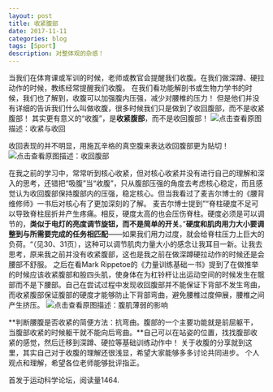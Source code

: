 ```yaml
---
layout: post
title: 收紧腹部
date: 2017-11-11
categories: blog
tags: [Sport]
description: 对整体观的杂感！
---
```


当我们在体育课或军训的时候，老师或教官会提醒我们收腹。在我们做深蹲、硬拉动作的时候，教练经常提醒我们收腹。
在我们看功能解剖书或生物力学书的时候，我们也了解到，收腹可以加强腹内压强，减少对腰椎的压力！
但是他们并没有详细的告诉我们什么叫做收腹，很多时候我们只是做到了收回腹部，而不是收紧腹部！
其实更有意义的“收腹”，是**收紧腹部**，而不是收回腹部！
![点击查看原图](https://4kou.com/attachment/thumb/1711/thread/2_33884_d49722b9a2deff1.jpg)描述：收紧与收回

收回表现的并不明显，用施瓦辛格的真空腹来表达收回腹部更为贴切！
![点击查看原图](https://4kou.com/attachment/1711/thread/2_33884_90862247114eb1e.jpg)描述：收回腹部

在我之前的学习中，常常听到核心收紧，但对核心收紧并没有进行自己的理解和深入的思考，还错把“吸腹”当“收腹”，只从腹部压强的角度去考虑核心稳定，而且感觉认为收回腹部保持腹部内的压强，稳定核心。但当我看过了麦吉尔博士的《腰背维修师》一书后对核心有了更加深刻的了解。
麦吉尔博士提到”“脊柱硬度不足可以导致脊柱屈折并产生疼痛。相反，硬度太高的也会压伤脊柱。硬度必须是可以调节的，**类似于电灯的亮度调节旋钮，而不是简单的开关**。”**硬度和肌肉用力大小要调整到与所需要完成的任务相匹配**——如果我们用力过度，就会给脊柱压力上巨大的负荷。“（见30、31页），这种可以调节肌肉力量大小的感念让我耳目一新。让我去思考，原来我之前并没有收紧腹部，这也是我之前在做深蹲硬拉动作的时候还是会腰部不舒服。
之后在看Mark Rippetoe的《力量训练基础一书》提到了在做推举的时候应该收紧腹部和股四头肌，使身体在为杠铃杆让出运动空间的时候发生在髋部而不是下腰部。自己在尝试过程中发现收回腹部并不能保证下背部不发生弯曲，而收紧腹部保证腹部的硬度才能够防止下背部弯曲，避免腰椎过度伸展，腰椎之间产生挤压。
![点击查看原图](https://4kou.com/attachment/1711/thread/2_33884_3e8277fbb34d11f.jpg)描述：腹肌薄弱的影响

**判断腰腹是否收紧的简便方法：抗弯曲。腹部的一个主要功能就是前屈躯干，当腹部收紧的时候躯干就不能向后弯曲。**自己可以在站姿的位置，找找腹部收紧的感觉，然后迁移到深蹲、硬拉等基础训练动作中！
关于收腹的分享就到这里，其实自己对于收腹的理解还很浅显，希望大家能够多多讨论共同进步。
个人观点和理解，希望各位老师能够批评指正。

首发于运动科学论坛，阅读量1464.